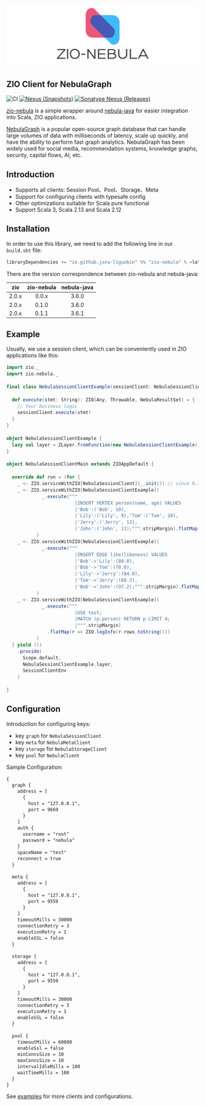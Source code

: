 ![](logo.png)

ZIO Client for NebulaGraph
---

![CI][Badge-CI] [![Nexus (Snapshots)][Badge-Snapshots]][Link-Snapshots] [![Sonatype Nexus (Releases)][Badge-Release]][Link-Release]


[Badge-CI]: https://github.com/nebula-contrib/zio-nebula/actions/workflows/scala.yml/badge.svg
[Badge-Snapshots]: https://img.shields.io/nexus/s/io.github.jxnu-liguobin/zio-nebula_3?server=https%3A%2F%2Foss.sonatype.org
[Link-Snapshots]: https://oss.sonatype.org/content/repositories/snapshots/io/github/jxnu-liguobin/zio-nebula_3/
[Link-Release]: https://index.scala-lang.org/nebula-contrib/zio-nebula/zio-nebula
[Badge-Release]: https://index.scala-lang.org/nebula-contrib/zio-nebula/zio-nebula/latest-by-scala-version.svg?platform=jvm


[zio-nebula](https://github.com/hjfruit/zio-nebula) is a simple wrapper around [nebula-java](https://github.com/vesoft-inc/nebula-java/) for easier integration into Scala, ZIO applications.

[NebulaGraph](https://github.com/vesoft-inc/nebula) is a popular open-source graph database that can handle large volumes of data with milliseconds of latency, scale up quickly, and have the ability to perform fast graph analytics. NebulaGraph has been widely used for social media, recommendation systems, knowledge graphs, security, capital flows, AI, etc.

## Introduction

- Supports all clients: Session Pool、Pool、Storage、Meta
- Support for configuring clients with typesafe config
- Other optimizations suitable for Scala pure functional
- Support Scala 3, Scala 2.13 and Scala 2.12

## Installation

In order to use this library, we need to add the following line in our `build.sbt` file:
```scala
libraryDependencies += "io.github.jxnu-liguobin" %% "zio-nebula" % <latest version>
```

There are the version correspondence between zio-nebula and nebula-java:

|  zio  | zio-nebula | nebula-java |
|:-----:|:----------:|:-----------:|
| 2.0.x |   0.0.x    |    3.6.0    |
| 2.0.x |   0.1.0    |    3.6.0    |
| 2.0.x |   0.1.1    |    3.6.1    |


## Example

Usually, we use a session client, which can be conveniently used in ZIO applications like this:
```scala
import zio._
import zio.nebula._

final class NebulaSessionClientExample(sessionClient: NebulaSessionClient) {

  def execute(stmt: String): ZIO[Any, Throwable, NebulaResultSet] = {
    // Your business logic
    sessionClient.execute(stmt)
  }
}

object NebulaSessionClientExample {
  lazy val layer = ZLayer.fromFunction(new NebulaSessionClientExample(_))
}

object NebulaSessionClientMain extends ZIOAppDefault {

  override def run = (for {
    _ <- ZIO.serviceWithZIO[NebulaSessionClient](_.init()) // since 0.1.1, no need to call it manually. 
    _ <- ZIO.serviceWithZIO[NebulaSessionClientExample](
             _.execute("""
                         |INSERT VERTEX person(name, age) VALUES 
                         |'Bob':('Bob', 10), 
                         |'Lily':('Lily', 9),'Tom':('Tom', 10),
                         |'Jerry':('Jerry', 13),
                         |'John':('John', 11);""".stripMargin).flatMap(r => ZIO.logInfo(r.toString))
           )
    _ <- ZIO.serviceWithZIO[NebulaSessionClientExample](
             _.execute("""
                         |INSERT EDGE like(likeness) VALUES
                         |'Bob'->'Lily':(80.0),
                         |'Bob'->'Tom':(70.0),
                         |'Lily'->'Jerry':(84.0),
                         |'Tom'->'Jerry':(68.3),
                         |'Bob'->'John':(97.2);""".stripMargin).flatMap(r => ZIO.logInfo(r.toString))
           )
    _ <- ZIO.serviceWithZIO[NebulaSessionClientExample](
             _.execute("""
                         |USE test;
                         |MATCH (p:person) RETURN p LIMIT 4;
                         |""".stripMargin)
               .flatMap(r => ZIO.logInfo(r.rows.toString()))
           )
  } yield ())
    .provide(
      Scope.default,
      NebulaSessionClientExample.layer,
      SessionClientEnv
    )

}
```

## Configuration

Introduction for configuring keys:
  - key `graph` for `NebulaSessionClient`
  - key `meta` for `NebulaMetaClient`
  - key `storage` for `NebulaStorageClient`
  - key `pool` for `NebulaClient`

Sample Configuration:
```hocon
{
  graph {
    address = [
      {
        host = "127.0.0.1",
        port = 9669
      }
    ]
    auth {
      username = "root"
      password = "nebula"
    }
    spaceName = "test"
    reconnect = true
  }

  meta {
    address = [
      {
        host = "127.0.0.1",
        port = 9559
      }
    ]
    timeoutMills = 30000
    connectionRetry = 3
    executionRetry = 1
    enableSSL = false
  }

  storage {
    address = [
      {
        host = "127.0.0.1",
        port = 9559
      }
    ]
    timeoutMills = 30000
    connectionRetry = 3
    executionRetry = 1
    enableSSL = false
  }

  pool {
    timeoutMills = 60000
    enableSsl = false
    minConnsSize = 10
    maxConnsSize = 10
    intervalIdleMills = 100
    waitTimeMills = 100
  }
}
```

See [examples](./examples/src/main/scala/zio/nebula/example/) for more clients and configurations.
